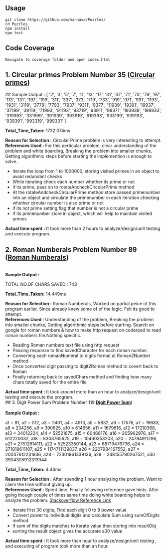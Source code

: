 ## Usage
    git clone https://github.com/mannava/Puzzles/
    cd Puzzles
    npm install
    npm test

## Code Coverage
    Navigate to coverage folder and open index.html

## 1. Circular primes  Problem Number 35 (<a href="https://projecteuler.net/problem=35" target="_blank"><b>Circular primes</b></a>)

<div>
## Sample Output :
[ '2',
  '3',
  '5',
  '7',
  '11',
  '13',
  '17',
  '31',
  '37',
  '71',
  '73',
  '79',
  '97',
  '113',
  '131',
  '197',
  '199',
  '311',
  '337',
  '373',
  '719',
  '733',
  '919',
  '971',
  '991',
  '1193',
  '1931',
  '3119',
  '3779',
  '7793',
  '7937',
  '9311',
  '9377',
  '11939',
  '19391',
  '19937',
  '37199',
  '39119',
  '71993',
  '91193',
  '93719',
  '93911',
  '99371',
  '193939',
  '199933',
  '319993',
  '331999',
  '391939',
  '393919',
  '919393',
  '933199',
  '939193',
  '939391',
  '993319',
  '999331' ]
</div>

<b>Total_Time_Taken:</b> 1732.074ms</b>

<div>
  <b>Reason for Selection :</b>
  Circular Prime problem is very interesting to attempt.
</div>

<div>
  <b>References Used :</b>
   For this perticular problem, clear understanding of the problem and white boarding,  Breaking the problem into smaller chunks, Getting algorithmic steps before starting the implemention is enough to solve.

   <ul>
  <li>Iterate the loop from 1 to 1000000, storing visited primes in an object to avoid redundant checks</li>
  <li>While iterating check each number whether its prime or not</li>
  <li>if its prime, pass on to rotateAncheckCircularPrime method</li>
  <li>At the rotateAndcheckCircularPrime method store passed primenumber into an object and circulate the primenumber in each iteration  checking whether circular number is also prime or not</li>
  <li>if its not prime setting flag that number is not a circular prime</li>
  <li>if its primenumber store in object, which will help to maintain visited primes</li>
</ul>
</div>
<div>
  <b>Actual time spent :</b>
      It took more than 2 hours to analyze/design/unit testing and execute program.
</div>

## 2. Roman Numberals  Problem Number 89 (<a href="https://projecteuler.net/problem=89" target="_blank"><b>Roman Numberals</b></a>)

<div>
<br>
<b> Sample Output :</b>

TOTAL NO.OF CHARS SAVED : 743

<b>Total_Time_Taken:</b> 14.449ms
</div>
<div>
  <b>Reason for Selection :</b>
  Roman Numberals, Worked on partial peice of this program earlier. Since already knew some of  of the logic. Felt its good to attempt.
</div>

<div>
  <b>References Used :</b>
   Understanding of the problem,  Breaking the problem into smaller chunks, Getting algorithmic steps before starting.
   Search on google for roman numbers & how to make http request on coderpad to read roman numbers file.Nothing specific.
   <ul>
  <li>Reading Roman numbers text file using http request</li>
  <li>Passing response to find savedCharacter for each roman number.</li>
  <li>Converting each romanNumeral to digits format at Roman2Number method</li>
  <li>Once converted digit passing to digit2Roman method to covert back to Roman</li>
  <li>Finally returning back to savedChars method and finding how many chars totally saved for the entire file</li>
</ul>
</div>
<div>
  <b>Actual time spent :</b>
      It took around more than an hour to analyze/design/unit testing and execute the program.
</div>
## 3. Digit Power Sum  Problem Number 119 <a href="https://projecteuler.net/problem=119" target="_blank"><b>Digit Power Sum</b></a>)
<div>

<br>
<b>Sample Output :</b>

a1 =  81,
a2 =  512,
a3 =  2401,
a4 =  4913,
a5 =  5832,
a6 =  17576,
a7 =  19683,
a8 =  234256,
a9 =  390625,
a10 =  614656,
a11 =  1679616,
a12 =  17210368,
a13 =  34012224,
a14 =  52521875,
a15 =  60466176,
a16 =  205962976,
a17 =  612220032,
a18 =  8303765625,
a19 =  10460353203,
a20 =  24794911296,
a21 =  27512614111,
a22 =  52523350144,
a23 =  68719476736,
a24 =  271818611107,
a25 =  1174711139837,
a26 =  2207984167552,
a27 =  20047612231936,
a28 =  72301961339136,
a29 =  248155780267521,
a30 =  3904305912313344

<b>Total_Time_Taken:</b> 4.44ms
</div>
<div>
  <b>Reason for Selection :</b>
  After spending 1 hour analyzing the problem. Want to claim the time without giving up.
</div>

<div>
  <b>References Used :</b>
   Spent time. Finally following reference gave hints. After going though couple of times
   same time doing white boarding helps to analyze the problem.
   <a href="https://stackoverflow.com/questions/10286999/number-equal-to-the-sum-of-powers-of-its-digits" target='_blank'>Stackoverflow Reference Link</a>
   <ul>
  <li>Iterate first 30 digits, Find each digit 0 to 9 power value </li>
  <li>Convert power to individual digits and calculate Sum using sumOfDigits method </li>
  <li>if sum of the digits matches to iterate value then storing into resultObj</li>
  <li>sorting the result object gives the accurate a30 value</li>
</ul>
</div>


<div>
  <b>Actual time spent :</b>
      It took more than hour to analyze/design/unit testing ,
      and executing of program took more than an hour.
</div>
